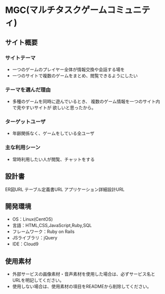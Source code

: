 # MGC(マルチタスクゲームコミュニティ)


## サイト概要
### サイトテーマ
- 一つのゲームのプレイヤー全体が情報交換や会話する場を
- 一つのサイトで複数のゲームをまとめ、閲覧できるようにしたい

### テーマを選んだ理由
- 多種のゲームを同時に遊んでいるとき、
複数のゲーム情報を一つのサイト内で見やすいサイトが
欲しいと思ったから。

### ターゲットユーザ
- 年齢関係なく、ゲームをしている全ユーザ

### 主な利用シーン
- 常時利用したい人が閲覧、チャットをする

## 設計書
ER図URL
テーブル定義書URL
アプリケーション詳細設計URL

## 開発環境
- OS：Linux(CentOS)
- 言語：HTML,CSS,JavaScript,Ruby,SQL
- フレームワーク：Ruby on Rails
- JSライブラリ：jQuery
- IDE：Cloud9

## 使用素材
- 外部サービスの画像素材・音声素材を使用した場合は、必ずサービス名とURLを明記してください。
- 使用しない場合は、使用素材の項目をREADMEから削除してください。